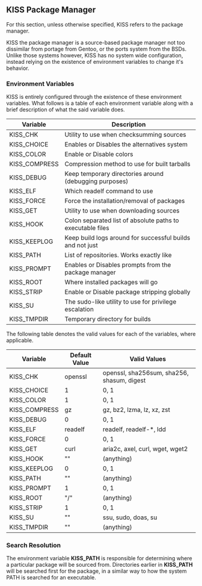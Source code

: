 ## KISS Package Manager

For this section, unless otherwise specified, KISS refers to the
package manager.

KISS the package manager is a source-based package manager
not too dissimilar from portage from Gentoo, or the ports
system from the BSDs. Unlike those systems however,
KISS has no system wide configuration, instead relying
on the existence of environment variables to change it's behavior.

### Environment Variables

KISS is entirely configured through the existence of these environment
variables. What follows is a table of each environment variable along
with a brief description of what the said variable does.

| Variable       | Description |
|----------------|-------------|
| KISS\_CHK      | Utility to use when checksumming sources |
| KISS\_CHOICE   | Enables or Disables the alternatives system |
| KISS\_COLOR    | Enable or Disable colors |
| KISS\_COMPRESS | Compression method to use for built tarballs |
| KISS\_DEBUG    | Keep temporary directories around (debugging purposes) |
| KISS\_ELF      | Which readelf command to use |
| KISS\_FORCE    | Force the installation/removal of packages |
| KISS\_GET      | Utility to use when downloading sources |
| KISS\_HOOK     | Colon separated list of absolute paths to executable files |
| KISS\_KEEPLOG  | Keep build logs around for successful builds and not just |
| KISS\_PATH     | List of repositories. Works exactly like |
| KISS\_PROMPT   | Enables or Disables prompts from the package manager |
| KISS\_ROOT     | Where installed packages will go |
| KISS\_STRIP    | Enable or Disable package stripping globally |
| KISS\_SU       | The sudo-like utility to use for privilege escalation |
| KISS\_TMPDIR   | Temporary directory for builds |

The following table denotes the valid values for each of the
variables, where applicable.

| Variable       | Default Value | Valid Values |
|----------------|---------------|--------------|
| KISS\_CHK      | openssl       | openssl, sha256sum, sha256, shasum, digest |
| KISS\_CHOICE   | 1             | 0, 1                                       |
| KISS\_COLOR    | 1             | 0, 1                                       |
| KISS\_COMPRESS | gz            | gz, bz2, lzma, lz, xz, zst                 |
| KISS\_DEBUG    | 0             | 0, 1                                       |
| KISS\_ELF      | readelf       | readelf, readelf-*, ldd                    |
| KISS\_FORCE    | 0             | 0, 1                                       |
| KISS\_GET      | curl          | aria2c, axel, curl, wget, wget2            |
| KISS\_HOOK     | ""            | (anything)                                 |
| KISS\_KEEPLOG  | 0             | 0, 1                                       |
| KISS\_PATH     | ""            | (anything)                                 |
| KISS\_PROMPT   | 1             | 0, 1                                       |
| KISS\_ROOT     | "/"           | (anything)                                 |
| KISS\_STRIP    | 1             | 0, 1                                       |
| KISS\_SU       | ""            | ssu, sudo, doas, su                        |
| KISS\_TMPDIR   | ""            | (anything)                                 |

### Search Resolution

The environment variable **KISS_PATH** is responsible for determining
where a particular package will be sourced from. Directories earlier
in **KISS_PATH** will be searched first for the package, in a similar
way to how the system PATH is searched for an executable.
